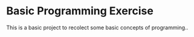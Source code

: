 # Basic Programming Exercise

This is a basic project to recolect some basic concepts of programming..
